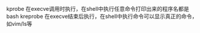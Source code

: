 kprobe 在execve调用时执行，在shell中执行任意命令打印出来的程序名都是bash
kreprobe 在execve结束后执行，在shell中执行命令可以显示真正的命令，如vim/ls等
